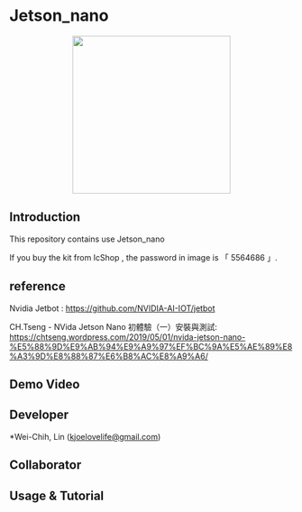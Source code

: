 # Jetson_nano

<p align="center">
  <img src="https://github.com/kjoelovelife/Jetson_nano/blob/master/icshop_jetson_nano.jpg" width="280">
</p>

## Introduction

This repository contains use Jetson_nano

If you buy the kit from IcShop , the password in image is 「 5564686 」.

## reference

Nvidia Jetbot : https://github.com/NVIDIA-AI-IOT/jetbot

CH.Tseng - NVida Jetson Nano 初體驗（一）安裝與測試: https://chtseng.wordpress.com/2019/05/01/nvida-jetson-nano-%E5%88%9D%E9%AB%94%E9%A9%97%EF%BC%9A%E5%AE%89%E8%A3%9D%E8%88%87%E6%B8%AC%E8%A9%A6/

## Demo Video



## Developer

*Wei-Chih, Lin (kjoelovelife@gmail.com)

## Collaborator



## Usage & Tutorial

